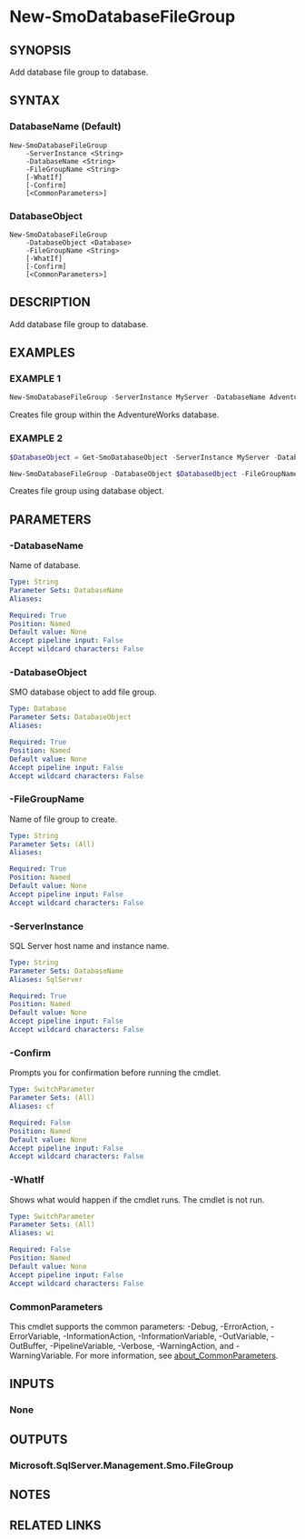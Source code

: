 ﻿---
external help file: SqlServerTools-help.xml
Module Name: SqlServerTools
online version:
schema: 2.0.0
---

# New-SmoDatabaseFileGroup

## SYNOPSIS
Add database file group to database.

## SYNTAX

### DatabaseName (Default)
```
New-SmoDatabaseFileGroup
	-ServerInstance <String>
	-DatabaseName <String>
	-FileGroupName <String>
	[-WhatIf]
	[-Confirm]
	[<CommonParameters>]
```

### DatabaseObject
```
New-SmoDatabaseFileGroup
	-DatabaseObject <Database>
	-FileGroupName <String>
	[-WhatIf]
	[-Confirm]
	[<CommonParameters>]
```

## DESCRIPTION
Add database file group to database.

## EXAMPLES

### EXAMPLE 1
```powershell
New-SmoDatabaseFileGroup -ServerInstance MyServer -DatabaseName AdventureWorks -FileGroupName Interface
```

Creates file group within the AdventureWorks database.

### EXAMPLE 2
```powershell
$DatabaseObject = Get-SmoDatabaseObject -ServerInstance MyServer -DatabaseName AdventureWorks

New-SmoDatabaseFileGroup -DatabaseObject $DatabaseObject -FileGroupName Interface
```

Creates file group using database object.

## PARAMETERS

### -DatabaseName
Name of database.

```yaml
Type: String
Parameter Sets: DatabaseName
Aliases:

Required: True
Position: Named
Default value: None
Accept pipeline input: False
Accept wildcard characters: False
```

### -DatabaseObject
SMO database object to add file group.

```yaml
Type: Database
Parameter Sets: DatabaseObject
Aliases:

Required: True
Position: Named
Default value: None
Accept pipeline input: False
Accept wildcard characters: False
```

### -FileGroupName
Name of file group to create.

```yaml
Type: String
Parameter Sets: (All)
Aliases:

Required: True
Position: Named
Default value: None
Accept pipeline input: False
Accept wildcard characters: False
```

### -ServerInstance
SQL Server host name and instance name.

```yaml
Type: String
Parameter Sets: DatabaseName
Aliases: SqlServer

Required: True
Position: Named
Default value: None
Accept pipeline input: False
Accept wildcard characters: False
```

### -Confirm
Prompts you for confirmation before running the cmdlet.

```yaml
Type: SwitchParameter
Parameter Sets: (All)
Aliases: cf

Required: False
Position: Named
Default value: None
Accept pipeline input: False
Accept wildcard characters: False
```

### -WhatIf
Shows what would happen if the cmdlet runs.
The cmdlet is not run.

```yaml
Type: SwitchParameter
Parameter Sets: (All)
Aliases: wi

Required: False
Position: Named
Default value: None
Accept pipeline input: False
Accept wildcard characters: False
```

### CommonParameters
This cmdlet supports the common parameters: -Debug, -ErrorAction, -ErrorVariable, -InformationAction, -InformationVariable, -OutVariable, -OutBuffer, -PipelineVariable, -Verbose, -WarningAction, and -WarningVariable. For more information, see [about_CommonParameters](http://go.microsoft.com/fwlink/?LinkID=113216).

## INPUTS

### None

## OUTPUTS

### Microsoft.SqlServer.Management.Smo.FileGroup

## NOTES

## RELATED LINKS
